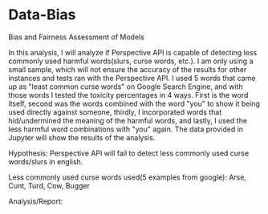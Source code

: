 # Data-Bias
Bias and Fairness Assessment of Models 

In this analysis, I will analyze if Perspective API is capable of detecting less commonly used harmful words(slurs, curse words, etc.). I am only using a small sample, which will not ensure the accuracy of the results for other instances and tests ran with the Perspective API. I used 5 words that came up as "least common curse words" on Google Search Engine, and with those words I tested the toxicity percentages in 4 ways. First is the word itself, second was the words combined with the word "you" to show it being used directly against someone, thirdly, I incorporated words that hid/undermined the meaning of the harmful words, and lastly, I used the less harmful word combinations with "you" again. The data provided in Jupyter will show the results of the analysis.

Hypothesis:
Perspective API will fail to detect less commonly used curse words/slurs in english.

Less commonly used curse words used(5 examples from google):
Arse, Cunt, Turd, Cow, Bugger

Analysis/Report:
